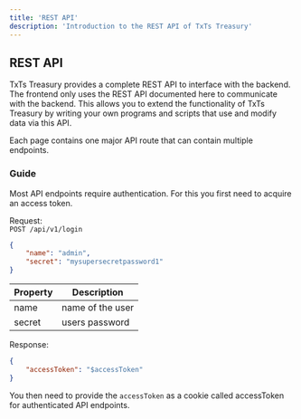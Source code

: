 ```yaml
---
title: 'REST API'
description: 'Introduction to the REST API of TxTs Treasury'
---
```


## REST API

TxTs Treasury provides a complete REST API to interface with the backend. The frontend only uses the REST API documented here to communicate with the backend. This allows you to extend the functionality of TxTs Treasury by writing your own programs and scripts that use and modify data via this API.

Each page contains one major API route that can contain multiple endpoints.

### Guide

Most API endpoints require authentication. For this you first need to acquire an access token.

Request:  
`POST /api/v1/login`
```json
{
	"name": "admin",
	"secret": "mysupersecretpassword1"
}
```

| Property | Description |
| ----------- | ----------- |
| name | name of the user |
| secret | users password | 

Response:
```json
{
	"accessToken": "$accessToken"
}
```
You then need to provide the `accessToken` as a cookie called accessToken for authenticated API endpoints.